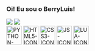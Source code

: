 ### Oi! Eu sou o BerryLuis! 

<div class='stats'>
  <img src='https://github-readme-stats.vercel.app/api?username=berryluis&show_icons=true&theme=dark'/>
  <img src='https://github-readme-stats.vercel.app/api/top-langs/?username=berryluis&layout=compact&theme=dark'
 </div>
  
<div class='linguagens'>
  <img alt='PYTHON-ICON' height='50' width='40' src='https://cdn.jsdelivr.net/gh/devicons/devicon/icons/python/python-original.svg'/>
  <img alt='HTML5-ICON' height='50' width='40' src='https://cdn.jsdelivr.net/gh/devicons/devicon/icons/html5/html5-original.svg'/>
  <img alt='CSS3-ICON' height='50' width='40' src='https://cdn.jsdelivr.net/gh/devicons/devicon/icons/css3/css3-original.svg'/>
  <img alt='JS-ICON' height='50' width='40' src='https://cdn.jsdelivr.net/gh/devicons/devicon/icons/javascript/javascript-original.svg'/>
  <img alt='LUA-ICON' height='50' width ='40' src='https://cdn.jsdelivr.net/gh/devicons/devicon/icons/lua/lua-original.svg'/>
</div>
